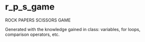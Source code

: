 # r_p_s_game

ROCK PAPERS SCISSORS GAME

Generated with the knowledge gained in class: variables, for loops, comparison operators, etc.